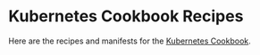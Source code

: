 # Kubernetes Cookbook Recipes

Here are the recipes and manifests for the [Kubernetes Cookbook](http://shop.oreilly.com/product/0636920064947.do).
